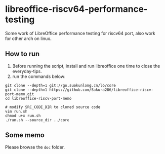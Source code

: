 
# libreoffice-riscv64-performance-testing

Some work of LibreOffice performance testing for riscv64 port, also work for other arch on linux.

## How to run

1. Before running the script, install and run libreoffice one time to close the everyday-tips.
2. run the commands below:

```shell
git clone --depth=1 git://go.suokunlong.cn/lo/core
git clone --depth=1 https://github.com/Sakura286/libreoffice-riscv-port-memo.git
cd libreoffice-riscv-port-memo

# modify SRC_CODE_DIR to cloned source code
vim run.sh
chmod u+x run.sh
./run.sh --source_dir ../core
```

## Some memo

Please browse the `doc` folder.
